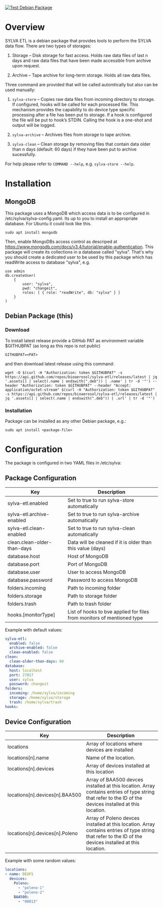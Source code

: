 [![Test Debian Package](https://github.com/bioaerosol/sylva-etl/actions/workflows/test-debian-package.yml/badge.svg)](https://github.com/bioaerosol/sylva-etl/actions/workflows/test-debian-package.yml)

# Overview
SYLVA ETL is a debian package that provides tools to perform the SYLVA data flow. There are two types of storages:

1. Storage – Disk storage for fast access. Holds raw data files of last n days and raw data files that have been made accessible from archive upon request.

2. Archive – Tape archive for long-term storage. Holds all raw data files.

Three command are provided that will be called automtically but also can be used manually:
1. ```sylva-store``` – Copies raw data files from incoming directory to storage. If configured, hooks will be called for each processed file. This mechanism provides the capability to do device type specific processing after a file has been put to storage. If a hook is configured the file will be put to hook’s STDIN. Calling the hook is a one-shot and output will be logged.

2. ```sylva-archive``` – Archives files from storage to tape archive.

3. ```sylva-clean``` – Clean storage by removing files that contain data older than n days (default: 60 days) if they have been put to archive sucessfully.

For help please refer to ```COMMAND --help```, e.g. ```sylva-store --help```.

# Installation
## MongoDB
This package uses a MongoDB which access data is to be configured in /etc/sylva/sylva-config.yaml.
Its up to you to install an appropriate database. For Ubuntu it could look like this.
```
sudo apt install mongodb
```
Then, enable MongoDBs access control as descriped at https://www.mongodb.com/docs/v3.4/tutorial/enable-authentication. This package will create its collections in a database called "sylva". That's why you should create a dedicated user to be used by this package which has readWrite access to database "sylva", e.g.
```
use admin
db.createUser(
    {
        user: "sylva", 
        pwd: "changeit", 
        roles: [ { role: "readWrite", db: "sylva" } ]
    }
)
```

## Debian Package (this)
### Download
To install latest release provide a GitHub PAT as environment variable $GITHUBPAT (as long as this repo is not public)
```
GITHUBPAT=<PAT>
```
and then download latest release using this command:
```
wget -O $(curl -H "Authorization: token $GITHUBPAT" -s https://api.github.com/repos/bioaerosol/sylva-etl/releases/latest | jq '.assets[] | select(.name | endswith(".deb")) | .name' | tr -d '"') --header "Authorization: token $GITHUBPAT" --header "Accept: application/octet-stream" $(curl -H "Authorization: token $GITHUBPAT" -s https://api.github.com/repos/bioaerosol/sylva-etl/releases/latest | jq '.assets[] | select(.name | endswith(".deb")) | .url' | tr -d '"')
```
### Installation
Package can be installed as any other Debian package, e.g.:
```
sudo apt install <package-file>
```
# Configuration
The package is configured in two YAML files in /etc/sylva:

## Package Configuration
| Key | Description |
| --- | --- |
| sylva-etl.enabled | Set to true to run sylva-store automatically |
| sylva-etl.archive-enabled | Set to true to run sylva-archive automatically |
| sylva-etl.clean-enabled | Set to true to run sylva-clean automatically |
| clean.clean-older-than-days | Data will be cleaned if it is older than this value (days) |
| database.host | Host of MongoDB |
| database.port | Port of MongoDB |
| database.user | User to access MongoDB |
| database.password | Password to access MongoDB |
| folders.incoming | Path to incoming folder |
| folders.storage | Path to storage folder |
| folders.trash | Path to trash folder |
| hooks.[monitorType] | List of hooks to bve applied for files from monitors of mentioned type |

Example with default values:
```yaml
sylva-etl:
  enabled: false
  archive-enabled: false
  clean-enabled: false
clean:
  clean-older-than-days: 60
database:
  host: localhost
  port: 27017
  user: sylva
  password: changeit
folders:
  incoming: /home/sylva/incoming
  storage: /home/sylva/storage
  trash: /home/sylva/trash
hooks:
```
## Device Configuration
| Key | Description |
| --- | --- |
| locations | Array of locations where devices are installed |
| locations[n].name | Name of the location. |
| locations[n].devices | Array of devices installed at this location |
| locations[n].devices[n].BAA500 | Array of BAA500 devces installed at this location. Array contains entries of type string that refer to the ID of the devices installed at this location. |
| locations[n].devices[n].Poleno | Array of Poleno devces installed at this location. Array contains entries of type string that refer to the ID of the devices installed at this location. |

Example with some random values:
```yaml
locations:
- name: DEUFS
  devices:
    Poleno:
      - "poleno-1"
      - "poleno-2"
    BAA500:
      - "00013"
```

